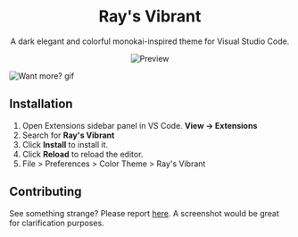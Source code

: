 <div align="center">

# Ray's Vibrant

A dark elegant and colorful monokai-inspired theme for Visual Studio Code.

![Preview](https://i.imgur.com/jYSOku2.png)
</div>

![Want more? gif](https://i.imgur.com/RnOzqVT)
## Installation

1. Open Extensions sidebar panel in VS Code. **View → Extensions**
2. Search for **Ray's Vibrant**
3. Click **Install** to install it.
4. Click **Reload** to reload the editor.
5. File > Preferences > Color Theme > Ray's Vibrant

## Contributing

See something strange? Please report [here](https://github.com/rayatc/ray-s-vibrant/issues). A screenshot would be great for clarification purposes.